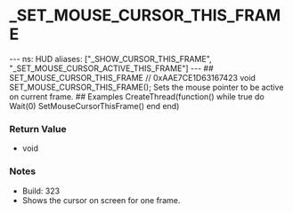# _SET_MOUSE_CURSOR_THIS_FRAME

--- ns: HUD aliases: ["_SHOW_CURSOR_THIS_FRAME", "_SET_MOUSE_CURSOR_ACTIVE_THIS_FRAME"] --- ## SET_MOUSE_CURSOR_THIS_FRAME  // 0xAAE7CE1D63167423 void SET_MOUSE_CURSOR_THIS_FRAME();  Sets the mouse pointer to be active on current frame.  ## Examples CreateThread(function() while true do Wait(0) SetMouseCursorThisFrame() end end)

### Return Value
* void

### Notes
* Build: 323
* Shows the cursor on screen for one frame.

